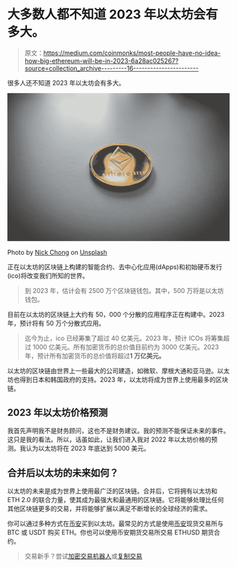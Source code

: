 # 大多数人都不知道 2023 年以太坊会有多大。

> 原文：<https://medium.com/coinmonks/most-people-have-no-idea-how-big-ethereum-will-be-in-2023-6a28ac025267?source=collection_archive---------16----------------------->

很多人还不知道 2023 年以太坊会有多大。

![](img/f2df867c4c0344cbc26a0834b6bbabde.png)

Photo by [Nick Chong](https://unsplash.com/@nick604?utm_source=medium&utm_medium=referral) on [Unsplash](https://unsplash.com?utm_source=medium&utm_medium=referral)

正在以太坊的区块链上构建的智能合约、去中心化应用(dApps)和初始硬币发行(ico)将改变我们所知的世界。

> 到 2023 年，估计会有 2500 万个区块链钱包。其中，500 万将是以太坊钱包。

目前在以太坊的区块链上大约有 50，000 个分散的应用程序正在构建中。2023 年，预计将有 50 万个分散式应用。

> 迄今为止，ico 已经筹集了超过 40 亿美元。2023 年，预计 ICOs 将筹集超过 1000 亿美元。所有加密货币的总价值目前约为 3000 亿美元。2023 年，预计所有加密货币的总价值将超过**1 万亿美元。**

以太坊的区块链由世界上一些最大的公司建造，如微软、摩根大通和亚马逊。以太坊也得到日本和韩国政府的支持。2023 年，以太坊将成为世界上使用最多的区块链。

## 2023 年以太坊价格预测

我首先声明我不是财务顾问，这也不是财务建议。我的预测不能保证未来的事件。这只是我的看法。所以，话虽如此，让我们进入我对 2022 年以太坊价格的预测。我认为以太坊将在 2023 年底达到 5000 美元。

## 合并后以太坊的未来如何？

以太坊的未来是成为世界上使用最广泛的区块链。合并后，它将拥有以太坊和 ETH 2.0 的联合力量，使其成为最强大和最通用的区块链。它将能够处理比任何其他区块链更多的交易，并将能够扩展以满足不断增长的全球经济的需求。

你可以通过多种方式在[币安](https://accounts.binance.com/en/register?ref=133457645)买到以太坊。最常见的方式是使用[币安](https://accounts.binance.com/en/register?ref=133457645)现货交易所与 BTC 或 USDT 购买 ETH。你也可以使用币安期货交易所交易 ETHUSD 期货合约。

> 交易新手？尝试[加密交易机器人](/coinmonks/crypto-trading-bot-c2ffce8acb2a)或[复制交易](/coinmonks/top-10-crypto-copy-trading-platforms-for-beginners-d0c37c7d698c)